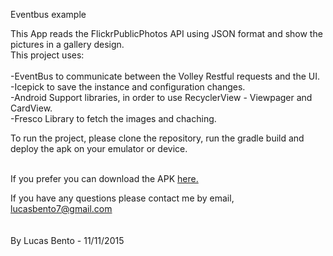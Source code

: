 Eventbus example

This App reads the FlickrPublicPhotos API using JSON format and show the pictures in a gallery design.<br>
This project uses:<br><br>
 -EventBus to communicate between the Volley Restful requests and the UI. <br>
 -Icepick to save the instance and configuration changes.<br>
 -Android Support libraries, in order to use RecyclerView - Viewpager and CardView. <br>
 -Fresco Library to fetch the images and chaching. <br>


To run the project, please clone the repository, run the gradle build and deploy the apk on your emulator or device. <br> <br>

If you prefer you can download the APK <a href="https://github.com/skyguydaa7/cammyAssignment/tree/master/apkBuild">here.</a>

If you have any questions please contact me by email, lucasbento7@gmail.com <br>
<br><br>
By Lucas Bento - 11/11/2015
